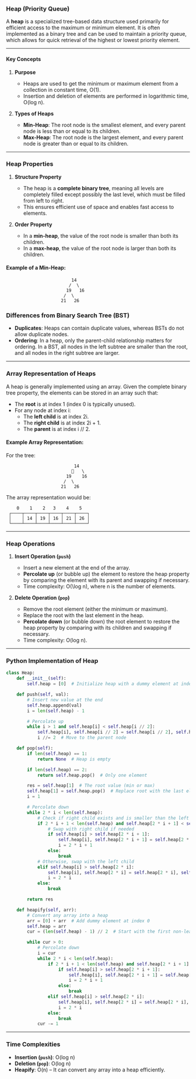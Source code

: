 ### Heap (Priority Queue)

A **heap** is a specialized tree-based data structure used primarily for efficient access to the maximum or minimum
element. It is often implemented as a binary tree and can be used to maintain a priority queue, which allows for quick
retrieval of the highest or lowest priority element.

---

#### Key Concepts

1. **Purpose**
   - Heaps are used to get the minimum or maximum element from a collection in constant time, O(1).
   - Insertion and deletion of elements are performed in logarithmic time, O(log n).

2. **Types of Heaps**
   - **Min-Heap**: The root node is the smallest element, and every parent node is less than or equal to its children.
   - **Max-Heap**: The root node is the largest element, and every parent node is greater than or equal to its children.

---

### Heap Properties

1. **Structure Property**
   - The heap is a **complete binary tree**, meaning all levels are completely filled except possibly the last level,
     which must be filled from left to right.
   - This ensures efficient use of space and enables fast access to elements.

2. **Order Property**
   - In a **min-heap**, the value of the root node is smaller than both its children.
   - In a **max-heap**, the value of the root node is larger than both its children.

#### Example of a Min-Heap:

```
                         14
                        /  \
                       19   16
                      /  \
                     21   26
```

### Differences from Binary Search Tree (BST)

- **Duplicates**: Heaps can contain duplicate values, whereas BSTs do not allow duplicate nodes.
- **Ordering**: In a heap, only the parent-child relationship matters for ordering. In a BST, all nodes in the left
  subtree are smaller than the root, and all nodes in the right subtree are larger.

---

### Array Representation of Heaps

A heap is generally implemented using an array. Given the complete binary tree property, the elements can be stored in
an array such that:

- The **root** is at index 1 (index 0 is typically unused).
- For any node at index i:
  - The **left child** is at index 2i.
  - The **right child** is at index 2i + 1.
  - The **parent** is at index i // 2.

#### Example Array Representation:

For the tree:

```
                          14
                         🯖   \
                       19    16
                      /  \
                     21   26
```

The array representation would be:

```
    0    1    2   3    4    5
 ┌────┬────┬────┬────┬────┬────┐
 │    │ 14 │ 19 │ 16 │ 21 │ 26 │
 └────┴────┴────┴────┴────┴────┘
```

---

### Heap Operations

1. **Insert Operation (`push`)**
   - Insert a new element at the end of the array.
   - **Percolate up** (or bubble up) the element to restore the heap property by comparing the element with its parent
     and swapping if necessary.
   - Time complexity: O(\log n), where n is the number of elements.

2. **Delete Operation (`pop`)**
   - Remove the root element (either the minimum or maximum).
   - Replace the root with the last element in the heap.
   - **Percolate down** (or bubble down) the root element to restore the heap property by comparing with its children
     and swapping if necessary.
   - Time complexity: O(log n).

---

### Python Implementation of Heap

```python
class Heap:
    def __init__(self):
        self.heap = [0]  # Initialize heap with a dummy element at index 0

    def push(self, val):
        # Insert new value at the end
        self.heap.append(val)
        i = len(self.heap) - 1

        # Percolate up
        while i > 1 and self.heap[i] < self.heap[i // 2]:
            self.heap[i], self.heap[i // 2] = self.heap[i // 2], self.heap[i]
            i //= 2  # Move to the parent node

    def pop(self):
        if len(self.heap) == 1:
            return None  # Heap is empty

        if len(self.heap) == 2:
            return self.heap.pop()  # Only one element

        res = self.heap[1]  # The root value (min or max)
        self.heap[1] = self.heap.pop()  # Replace root with the last element
        i = 1

        # Percolate down
        while 2 * i < len(self.heap):
            # Check if right child exists and is smaller than the left child
            if 2 * i + 1 < len(self.heap) and self.heap[2 * i + 1] < self.heap[2 * i]:
                # Swap with right child if needed
                if self.heap[i] > self.heap[2 * i + 1]:
                    self.heap[i], self.heap[2 * i + 1] = self.heap[2 * i + 1], self.heap[i]
                    i = 2 * i + 1
                else:
                    break
            # Otherwise, swap with the left child
            elif self.heap[i] > self.heap[2 * i]:
                self.heap[i], self.heap[2 * i] = self.heap[2 * i], self.heap[i]
                i = 2 * i
            else:
                break

        return res

    def heapify(self, arr):
        # Convert any array into a heap
        arr = [0] + arr  # Add dummy element at index 0
        self.heap = arr
        cur = (len(self.heap) - 1) // 2  # Start with the first non-leaf node

        while cur > 0:
            # Percolate down
            i = cur
            while 2 * i < len(self.heap):
                if 2 * i + 1 < len(self.heap) and self.heap[2 * i + 1] < self.heap[2 * i]:
                    if self.heap[i] > self.heap[2 * i + 1]:
                        self.heap[i], self.heap[2 * i + 1] = self.heap[2 * i + 1], self.heap[i]
                        i = 2 * i + 1
                    else:
                        break
                elif self.heap[i] > self.heap[2 * i]:
                    self.heap[i], self.heap[2 * i] = self.heap[2 * i], self.heap[i]
                    i = 2 * i
                else:
                    break
            cur -= 1
```

---

### Time Complexities

- **Insertion (`push`)**: O(log n)
- **Deletion (`pop`)**: O(log n)
- **Heapify**: O(n) – It can convert any array into a heap efficiently.
